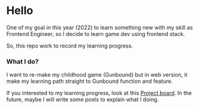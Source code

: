 # Hello

One of my goal in this year (2022) to learn something new with my skill as Frontend Engineer, so I decide to learn game dev using frontend stack.

So, this repo work to record my learning progress.

### What I do?

I want to re-make my childhood game (Gunbound) but in web version, it make my learning path straight to Gunbound function and feature.

If you interested to my learning progress, look at this [Project board](https://github.com/users/afrianjunior/projects/1). In the future, maybe I will write some posts to explain what I doing.